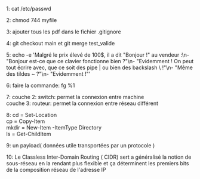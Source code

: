  1: cat  /etc/passwd  
 
 2: chmod 744 myfile  
 
 3: ajouter tous les pdf dans le fichier .gitignore  
 
 4: git checkout main et git merge test_valide  
 
 5:  echo -e 'Malgré le prix élevé de 100$, il a dit "Bonjour !" au vendeur :\n- "Bonjour est-ce que ce clavier fonctionne bien ?"\n- "Evidemment ! On peut tout écrire avec, que ce soit des pipe | ou bien des backslash \\ 
     !"\n- "Même des tildes ~ ?"\n- "Evidemment !"'  
     
 6: faire la commande: fg %1    
 
 7:   couche 2: switch:   permet la connexion entre machine  
      couche 3: routeur:    permet la connexion entre réseau différent
     
 8: cd = Set-Location  
    cp = Copy-Item  
    mkdir = New-Item -ItemType Directory  
    ls = Get-ChildItem  
   
 9: un payload( données utile transportées par un protocole )  
 
 10: Le Classless Inter-Domain Routing ( CIDR) sert a généralisé la notion de sous-réseau en la rendant plus flexible et ça déterminent les premiers bits de la composition réseau de l'adresse IP

